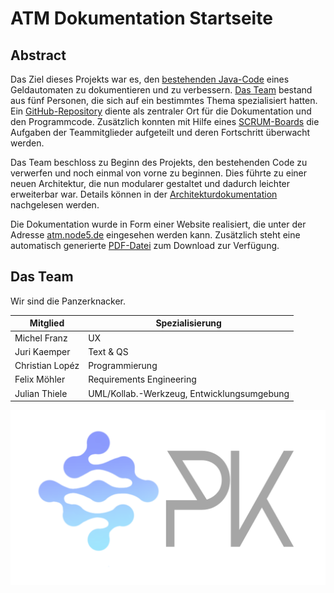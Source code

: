 # ATM Dokumentation Startseite

## Abstract

Das Ziel dieses Projekts war es, den [bestehenden Java-Code](https://github.com/DanH957/ATM-Machine) eines Geldautomaten zu dokumentieren und zu verbessern. [Das Team](index.md#das-team) bestand aus fünf Personen, die sich auf ein bestimmtes Thema spezialisiert hatten.
Ein [GitHub-Repository](https://github.com/thieleju/ATM) diente als zentraler Ort für die Dokumentation und den Programmcode. Zusätzlich konnten mit Hilfe eines [SCRUM-Boards](https://github.com/users/thieleju/projects/4/views/2?visibleFields=%5B%22Title%22%2C%22Assignees%22%2C%22Status%22%2C%22Milestone%22%2C%22Labels%22%2C3859316%5D) die Aufgaben der Teammitglieder aufgeteilt und deren Fortschritt überwacht werden.

Das Team beschloss zu Beginn des Projekts, den bestehenden Code zu verwerfen und noch einmal von vorne zu beginnen. Dies führte zu einer neuen Architektur, die nun modularer gestaltet und dadurch leichter erweiterbar war. Details können in der [Architekturdokumentation](architecture-docs.md) nachgelesen werden.

Die Dokumentation wurde in Form einer Website realisiert, die unter der Adresse [atm.node5.de](https://atm.node5.de) eingesehen werden kann. Zusätzlich steht eine automatisch generierte [PDF-Datei](https://github.com/thieleju/ATM/raw/gh-pages/docs.pdf) zum Download zur Verfügung.

## Das Team

Wir sind die Panzerknacker.

| Mitglied        | Spezialisierung                            |
| --------------- | ------------------------------------------ |
| Michel Franz    | UX                                         |
| Juri Kaemper    | Text & QS                                  |
| Christian Lopéz | Programmierung                             |
| Felix Möhler    | Requirements Engineering                   |
| Julian Thiele   | UML/Kollab.-Werkzeug, Entwicklungsumgebung |


![P4NZ3RKN4K$](images/PK_Logo.png)
